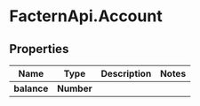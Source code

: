 # FacternApi.Account

## Properties
Name | Type | Description | Notes
------------ | ------------- | ------------- | -------------
**balance** | **Number** |  | 


